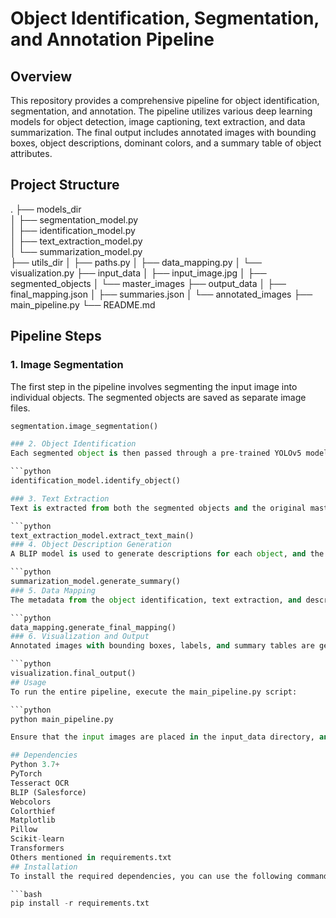 # Object Identification, Segmentation, and Annotation Pipeline

## Overview
This repository provides a comprehensive pipeline for object identification, segmentation, and annotation. The pipeline utilizes various deep learning models for object detection, image captioning, text extraction, and data summarization. The final output includes annotated images with bounding boxes, object descriptions, dominant colors, and a summary table of object attributes.

## Project Structure

.
├── models_dir  
│ ├── segmentation_model.py  
│ ├── identification_model.py  
│ ├── text_extraction_model.py  
│ └── summarization_model.py  
├── utils_dir
│ ├── paths.py
│ ├── data_mapping.py
│ └── visualization.py
├── input_data
│ ├── input_image.jpg
│ ├── segmented_objects
│ └── master_images
├── output_data
│ ├── final_mapping.json
│ ├── summaries.json
│ └── annotated_images
├── main_pipeline.py
└── README.md



## Pipeline Steps

### 1. Image Segmentation
The first step in the pipeline involves segmenting the input image into individual objects. The segmented objects are saved as separate image files.

```python
segmentation.image_segmentation()

### 2. Object Identification
Each segmented object is then passed through a pre-trained YOLOv5 model to identify the object class.

```python
identification_model.identify_object()

### 3. Text Extraction
Text is extracted from both the segmented objects and the original master images using Tesseract OCR.

```python
text_extraction_model.extract_text_main()
### 4. Object Description Generation
A BLIP model is used to generate descriptions for each object, and the dominant color of each object is also extracted.

```python
summarization_model.generate_summary()
### 5. Data Mapping
The metadata from the object identification, text extraction, and description generation stages are mapped to the corresponding master image.

```python
data_mapping.generate_final_mapping()
### 6. Visualization and Output
Annotated images with bounding boxes, labels, and summary tables are generated and saved.

```python
visualization.final_output()
## Usage
To run the entire pipeline, execute the main_pipeline.py script:

```python
python main_pipeline.py

Ensure that the input images are placed in the input_data directory, and the results will be saved in the output_data directory.

## Dependencies
Python 3.7+
PyTorch
Tesseract OCR
BLIP (Salesforce)
Webcolors
Colorthief
Matplotlib
Pillow
Scikit-learn
Transformers
Others mentioned in requirements.txt
## Installation
To install the required dependencies, you can use the following command:

```bash
pip install -r requirements.txt
